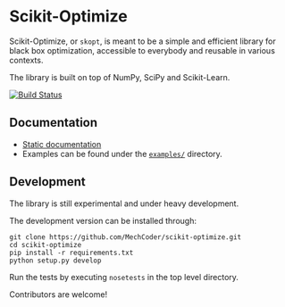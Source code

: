 # Scikit-Optimize

Scikit-Optimize, or `skopt`, is meant to be a simple and efficient library for black box optimization, accessible to everybody and reusable in various contexts. 

The library is built on top of NumPy, SciPy and Scikit-Learn. 

[![Build Status](https://travis-ci.org/scikit-optimize/scikit-optimize.svg?branch=master)](https://travis-ci.org/scikit-optimize/scikit-optimize)

## Documentation

- [Static documentation](https://scikit-optimize.github.io/)
- Examples can be found under the [`examples/`](https://github.com/scikit-optimize/scikit-optimize/tree/master/examples) directory.

## Development

The library is still experimental and under heavy development. 

The development version can be installed through:
```
git clone https://github.com/MechCoder/scikit-optimize.git
cd scikit-optimize
pip install -r requirements.txt
python setup.py develop
```

Run the tests by executing `nosetests` in the top level directory.

Contributors are welcome!

